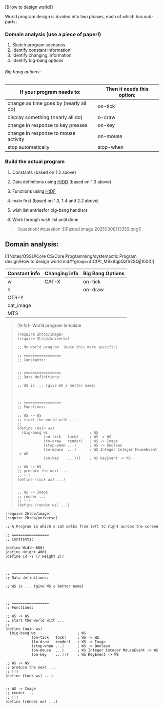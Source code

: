 [[How to design world]]




World program design is divided into two phases, each of which has sub-parts:

###  Domain analysis (use a piece of paper!)
1. Sketch program scenarios
2. Identify constant information
3. Identify changing information
4. Identify big-bang options
###### Big bang options:

| If your program needs to:              | Then it needs this option: |
| -------------------------------------- | -------------------------- |
| change as time goes by (nearly all do) | on-tick                    |
| display something (nearly all do)      | o-draw                     |
| change in response to key presses      | on-key                     |
| change in response to mouse activity   | on-mouse                   |
| stop automatically                     | stop-when                  |

### Build the actual program
1. Constants (based on 1.2 above)
2. Data definitions using [HtDD](https://courses.edx.org/courses/course-v1:UBCx+SPD1x+2T2015/77860a93562d40bda45e452ea064998b/?_gl=1*7trowx*_gcl_au*MzY3NTM0NDQ3LjE3NDA4ODU0Nzk.*_ga*MTEyMTM3MjMwNC4xNzQwODg1NDc5*_ga_D3KS4KMDT0*MTc0MTM0OTY4OS42LjEuMTc0MTM0OTc1Mi41Ny4wLjA.#HtDD) (based on 1.3 above)
3. Functions using [HtDF](https://courses.edx.org/courses/course-v1:UBCx+SPD1x+2T2015/77860a93562d40bda45e452ea064998b/?_gl=1*7trowx*_gcl_au*MzY3NTM0NDQ3LjE3NDA4ODU0Nzk.*_ga*MTEyMTM3MjMwNC4xNzQwODg1NDc5*_ga_D3KS4KMDT0*MTc0MTM0OTY4OS42LjEuMTc0MTM0OTc1Mi41Ny4wLjA.#HtDF)
4. main first (based on 1.3, 1.4 and 2.2 above)
5. wish list entriesfor big-bang handlers

6. Work through wish list until done


> [!question] 
> #question
> ![[Pasted image 20250308113359.png]] 
## Domain analysis: 

![[Notes/OSSU/Core CS/Core Programming/systemactic Program design/How to design world.md#^group=dtCfPt_MBx9qpQzfh2SQj|1000]]

| Constant info | Changing info | Big Bang Options |
| ------------- | ------------- | ---------------- |
| w             | CAT-X         | on-tick          |
| h             |               | on-draw          |
| CTR-Y         |               |                  |
| cat_image     |               |                  |
| MTS           |               |                  |


> [!info]- World program template
> ```
> (require 2htdp/image)
> (require 2htdp/universe)
> 
> ;; My world program  (make this more specific)
> 
> ;; =================
> ;; Constants:
> 
> 
> ;; =================
> ;; Data definitions:
> 
> ;; WS is ... (give WS a better name)
> 
> 
> 
> ;; =================
> ;; Functions:
> 
> ;; WS -> WS
> ;; start the world with ...
> ;; 
> (define (main ws)
>   (big-bang ws                   ; WS
>             (on-tick   tock)     ; WS -> WS
>             (to-draw   render)   ; WS -> Image
>             (stop-when ...)      ; WS -> Boolean
>             (on-mouse  ...)      ; WS Integer Integer MouseEvent -> WS
>             (on-key    ...)))    ; WS KeyEvent -> WS
> 
> ;; WS -> WS
> ;; produce the next ...
> ;; !!!
> (define (tock ws) ...)
> 
> 
> ;; WS -> Image
> ;; render ... 
> ;; !!!
> (define (render ws) ...)
> ```

```
(require 2htdp/image)
(require 2htdp/universe)

;; A Program in which a cat walks from left to right acroos the screen

;; =================
;; Constants:

(define Width 600)
(define Height 400)
(define CRT-Y (/ Height 2))



;; =================
;; Data definitions:

;; WS is ... (give WS a better name)



;; =================
;; Functions:

;; WS -> WS
;; start the world with ...
;; 
(define (main ws)
  (big-bang ws                   ; WS
            (on-tick   tock)     ; WS -> WS
            (to-draw   render)   ; WS -> Image
            (stop-when ...)      ; WS -> Boolean
            (on-mouse  ...)      ; WS Integer Integer MouseEvent -> WS
            (on-key    ...)))    ; WS KeyEvent -> WS

;; WS -> WS
;; produce the next ...
;; !!!
(define (tock ws) ...)


;; WS -> Image
;; render ... 
;; !!!
(define (render ws) ...)
```